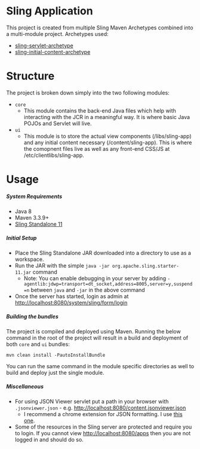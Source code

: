 # Sling Application
This project is created from multiple Sling Maven Archetypes combined into a multi-module project.
Archetypes used:
* [sling-servlet-archetype](https://github.com/apache/sling-servlet-archetype)
* [sling-initial-content-archetype](https://github.com/apache/sling-initial-content-archetype)

# Structure
The project is broken down simply into the two following modules:
* `core`
  * This module contains the back-end Java files which help with interacting with the JCR in a meaningful way. It is where basic Java POJOs and Servlet will live.
* `ui`
  * This module is to store the actual view components (/libs/sling-app) and any initial content necessary (/content/sling-app). This is where the comopnent files live as well as any front-end CSS/JS at /etc/clientlibs/sling-app.

# Usage
##### System Requirements
* Java 8
* Maven 3.3.9+
* [Sling Standalone 11](https://sling.apache.org/downloads.cgi)

##### Initial Setup
* Place the Sling Standalone JAR downloaded into a directory to use as a workspace.
* Run the JAR with the simple `java -jar org.apache.sling.starter-11.jar` command
  * Note: You can enable debugging in your server by adding `-agentlib:jdwp=transport=dt_socket,address=8005,server=y,suspend=n` between `java` and `-jar` in the above command
* Once the server has started, login as admin at [http://localhost:8080/system/sling/form/login](http://localhost:8080/system/sling/form/login)

##### Building the bundles
The project is compiled and deployed using Maven.
Running the below command in the root of the project will result in a build and deployment of both `core` and `ui` bundles:
```
mvn clean install -PautoInstallBundle
```
You can run the same command in the module specific directories as well to build and deploy just the single module.

##### Miscellaneous
* For using JSON Viewer servlet put a path in your browser with `.jsonviewer.json` - e.g. [http://localhost:8080/content.jsonviewer.json](http://localhost:8080/content.jsonviewer.json)
  * I recommend a chrome extension for JSON formatting. I use [this one](https://chrome.google.com/webstore/detail/json-formatter/bcjindcccaagfpapjjmafapmmgkkhgoa?hl=en).
* Some of the resources in the Sling server are protected and require you to login. If you cannot view [http://localhost:8080/apps](http://localhost:8080/apps) then you are not logged in and should do so.
